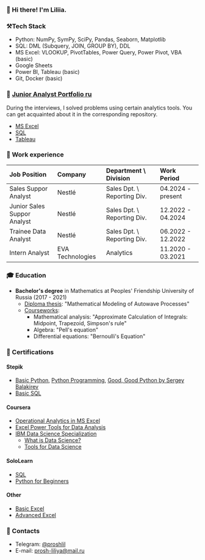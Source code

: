 ### 👋 Hi there! I'm Liliia.

<!---->

### ⚒️Tech Stack
- Python: NumPy, SymPy, SciPy, Pandas, Seaborn, Matplotlib 
- SQL: DML (Subquery, JOIN, GROUP BY), DDL
- MS Excel: VLOOKUP, PivotTables, Power Query, Power Pivot, VBA (basic)
- Google Sheets
- Power BI, Tableau (basic)
- Git, Docker (basic)

<!--### 👩🏻‍💻 Projects-->

### 📁 [Junior Analyst Portfolio ru](https://github.com/lprosh/junior-analyst-portfolio)
  
During the interviews, I solved problems using certain analytics tools. 
You can get acquainted about it in the corresponding repository.
  - [MS Excel](https://github.com/lprosh/junior-analyst-portfolio/tree/main/excel)
  - [SQL](https://github.com/lprosh/junior-analyst-portfolio/tree/main/sql)
  - [Tableau](https://github.com/lprosh/junior-analyst-portfolio/tree/main/tableau)

### 👔 Work experience

| Job Position         | Company          | Department \ Division       | Work Period       |
|:---------------------|:-----------------|:----------------------------|:------------------|
| Sales Suppor Analyst | Nestlé           | Sales Dpt. \ Reporting Div. | 04.2024 - present |
| Junior Sales Suppor Analyst | Nestlé           | Sales Dpt. \ Reporting Div. | 12.2022 - 04.2024 |
| Trainee Data Analyst | Nestlé           | Sales Dpt. \ Reporting Div. | 06.2022 - 12.2022 |
| Intern Analyst       | EVA Technologies | Analytics                   | 11.2020 - 03.2021 |



### 🎓  Education
- **Bachelor's degree** in Mathematics at Peoples' Friendship University of Russia (2017 - 2021)
  - [Diploma thesis](): "Mathematical Modeling of Autowave Processes"
  - [Courseworks](): 
    - Mathematical analysis: "Approximate Calculation of Integrals: Midpoint, Trapezoid, Simpson's rule"
    - Algebra: "Pell's equation"
    - Differential equations: "Bernoulli's Equation"

### 📜 Certifications

#### Stepik
- [Basic Python](https://stepik.org/cert/1498730), [Python Programming](https://stepik.org/cert/1521295), [Good, Good Python by Sergey Balakirev](https://stepik.org/cert/1655571)
- [Basic SQL](https://stepik.org/cert/1431666)

#### Coursera
- [Operational Analytics in MS Excel](https://www.coursera.org/account/accomplishments/verify/67J6QUC92ZF6)
- [Excel Power Tools for Data Analysis](https://www.coursera.org/account/accomplishments/verify/YUWZ2UH79Y7H)
- [IBM Data Science Specialization](https://www.coursera.org/professional-certificates/ibm-data-science)
	- [What is Data Science?](https://www.coursera.org/account/accomplishments/verify/HJ7JWQCK9YN9)
	- [Tools for Data Science]()


#### SoloLearn
- [SQL](https://www.sololearn.com/certificates/course/en/578901/1060/landscape/png)
- [Python for Beginners](https://www.sololearn.com/certificates/course/en/578901/1157/landscape/png)

#### Other
- [Basic Excel](https://static.teachbase.ru/system/coursestat/14193973/cert/948310df9396e60ba81b0cb5c15631f8.pdf)
- [Advanced Excel](https://static.teachbase.ru/system/coursestat/14360444/cert/072e879acb37220dd79a1792010fa22e.pdf)

### 💬 Contacts
- Telegram: [@proshlil](https://t.me/proshlil)
- E-mail: [prosh-liliya@mail.ru](mailto:prosh-liliya@mail.ru)






<!--
**lprosh/lprosh** is a ✨ _special_ ✨ repository because its `README.md` (this file) appears on your GitHub profile.

Here are some ideas to get you started:

- 🔭 I’m currently working on ...
- 🌱 I’m currently learning ...
- 👯 I’m looking to collaborate on ...
- 🤔 I’m looking for help with ...
- 💬 Ask me about ...
- 📫 How to reach me: ...
- 😄 Pronouns: ...
- ⚡ Fun fact: ...
-->
